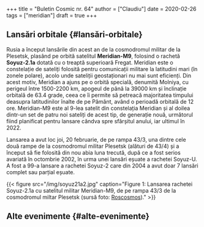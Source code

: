 +++
title = "Buletin Cosmic nr. 64"
author = ["Claudiu"]
date = 2020-02-26
tags = ["meridian"]
draft = true
+++

## Lansări orbitale {#lansări-orbitale}

Rusia a început lansările din acest an de la cosmodromul militar de la Plesetsk, plasând pe orbită satelitul **Meridian-M9**, folosind o rachetă **Soyuz-2.1a** dotată cu o treaptă superioară Fregat. Meridian este o constelație de sateliți folosită pentru comunicații militare la latitudini mari (în zonele polare), acolo unde sateliții geostaționari nu mai sunt eficienți. Din acest motiv, Meridian a ajuns pe o orbită specială, denumită Molniya, cu perigeul între 1500-2200 km, apogeul de până la 39000 km și înclinație orbitală de 63.4 grade, ceea ce îi permite să petreacă majoritatea timpului deasupra latitudinilor înalte de pe Pământ, având o perioadă orbitală de 12 ore. Meridian-M9 este al 9-lea satelit din constelația Meridian și al doilea dintr-un set de patru noi sateliți de acest tip, de generație nouă, următorul fiind planificat pentru lansare cândva spre sfârșitul anului, iar ultimul în 2022.

Lansarea a avut loc joi, 20 februarie, de pe rampa 43/3, una dintre cele două rampe de la cosmodromul militar Plesetsk (alături de 43/4) și a început să fie folosită din nou abia luna trecută, după ce a fost serios avariată în octombrie 2002, în urma unei lansări eșuate a rachetei Soyuz-U. A fost a 99-a lansare a rachetei Soyuz-2 care din 2004 a avut doar 7 lansări complet sau parțial eșuate.

{{< figure src="/img/soyuz21a2.jpg" caption="Figure 1: Lansarea rachetei Soyuz-2.1a cu satelitul militar Meridian-M9, de pe rampa 43/3 de la cosmodromul miltar Plesetsk (sursă foto: [Roscosmos](https://twitter.com/roscosmos/status/1230497305071104000))." >}}


## Alte evenimente {#alte-evenimente}